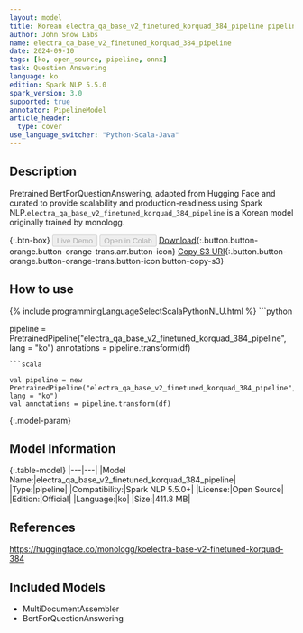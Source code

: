 ```yaml
---
layout: model
title: Korean electra_qa_base_v2_finetuned_korquad_384_pipeline pipeline BertForQuestionAnswering from monologg
author: John Snow Labs
name: electra_qa_base_v2_finetuned_korquad_384_pipeline
date: 2024-09-10
tags: [ko, open_source, pipeline, onnx]
task: Question Answering
language: ko
edition: Spark NLP 5.5.0
spark_version: 3.0
supported: true
annotator: PipelineModel
article_header:
  type: cover
use_language_switcher: "Python-Scala-Java"
---
```


## Description

Pretrained BertForQuestionAnswering, adapted from Hugging Face and curated to provide scalability and production-readiness using Spark NLP.`electra_qa_base_v2_finetuned_korquad_384_pipeline` is a Korean model originally trained by monologg.

{:.btn-box}
<button class="button button-orange" disabled>Live Demo</button>
<button class="button button-orange" disabled>Open in Colab</button>
[Download](https://s3.amazonaws.com/auxdata.johnsnowlabs.com/public/models/electra_qa_base_v2_finetuned_korquad_384_pipeline_ko_5.5.0_3.0_1725926778058.zip){:.button.button-orange.button-orange-trans.arr.button-icon}
[Copy S3 URI](s3://auxdata.johnsnowlabs.com/public/models/electra_qa_base_v2_finetuned_korquad_384_pipeline_ko_5.5.0_3.0_1725926778058.zip){:.button.button-orange.button-orange-trans.button-icon.button-copy-s3}

## How to use



<div class="tabs-box" markdown="1">
{% include programmingLanguageSelectScalaPythonNLU.html %}
```python

pipeline = PretrainedPipeline("electra_qa_base_v2_finetuned_korquad_384_pipeline", lang = "ko")
annotations =  pipeline.transform(df)   

```
```scala

val pipeline = new PretrainedPipeline("electra_qa_base_v2_finetuned_korquad_384_pipeline", lang = "ko")
val annotations = pipeline.transform(df)

```
</div>

{:.model-param}
## Model Information

{:.table-model}
|---|---|
|Model Name:|electra_qa_base_v2_finetuned_korquad_384_pipeline|
|Type:|pipeline|
|Compatibility:|Spark NLP 5.5.0+|
|License:|Open Source|
|Edition:|Official|
|Language:|ko|
|Size:|411.8 MB|

## References

https://huggingface.co/monologg/koelectra-base-v2-finetuned-korquad-384

## Included Models

- MultiDocumentAssembler
- BertForQuestionAnswering